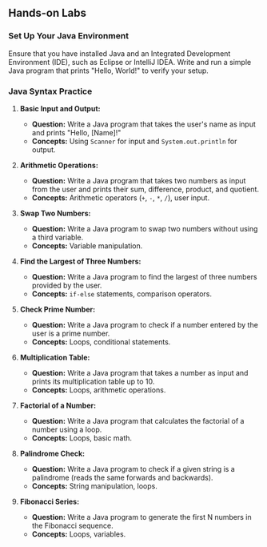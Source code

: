## Hands-on Labs

### Set Up Your Java Environment
Ensure that you have installed Java and an Integrated Development Environment (IDE), such as Eclipse or IntelliJ IDEA. Write and run a simple Java program that prints "Hello, World!" to verify your setup.

### Java Syntax Practice

1. **Basic Input and Output:**
   - **Question:** Write a Java program that takes the user's name as input and prints "Hello, [Name]!"
   - **Concepts:** Using `Scanner` for input and `System.out.println` for output.

2. **Arithmetic Operations:**
   - **Question:** Write a Java program that takes two numbers as input from the user and prints their sum, difference, product, and quotient.
   - **Concepts:** Arithmetic operators (`+`, `-`, `*`, `/`), user input.

3. **Swap Two Numbers:**
   - **Question:** Write a Java program to swap two numbers without using a third variable.
   - **Concepts:** Variable manipulation.

4. **Find the Largest of Three Numbers:**
   - **Question:** Write a Java program to find the largest of three numbers provided by the user.
   - **Concepts:** `if-else` statements, comparison operators.

5. **Check Prime Number:**
   - **Question:** Write a Java program to check if a number entered by the user is a prime number.
   - **Concepts:** Loops, conditional statements.

6. **Multiplication Table:**
   - **Question:** Write a Java program that takes a number as input and prints its multiplication table up to 10.
   - **Concepts:** Loops, arithmetic operations.

7. **Factorial of a Number:**
   - **Question:** Write a Java program that calculates the factorial of a number using a loop.
   - **Concepts:** Loops, basic math.

8. **Palindrome Check:**
   - **Question:** Write a Java program to check if a given string is a palindrome (reads the same forwards and backwards).
   - **Concepts:** String manipulation, loops.

9. **Fibonacci Series:**
   - **Question:** Write a Java program to generate the first N numbers in the Fibonacci sequence.
   - **Concepts:** Loops, variables.
